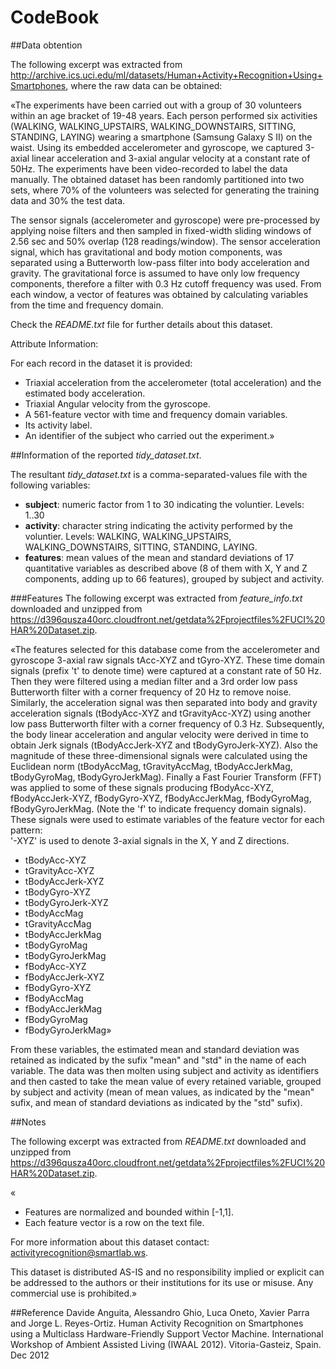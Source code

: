 CodeBook 
=================
##Data obtention

The following excerpt was extracted from http://archive.ics.uci.edu/ml/datasets/Human+Activity+Recognition+Using+Smartphones, where the raw data can be obtained:

«The experiments have been carried out with a group of 30 volunteers within an age bracket of 19-48 years. Each person performed six activities (WALKING, WALKING_UPSTAIRS, WALKING_DOWNSTAIRS, SITTING, STANDING, LAYING) wearing a smartphone (Samsung Galaxy S II) on the waist. Using its embedded accelerometer and gyroscope, we captured 3-axial linear acceleration and 3-axial angular velocity at a constant rate of 50Hz. The experiments have been video-recorded to label the data manually. The obtained dataset has been randomly partitioned into two sets, where 70% of the volunteers was selected for generating the training data and 30% the test data.

The sensor signals (accelerometer and gyroscope) were pre-processed by applying noise filters and then sampled in fixed-width sliding windows of 2.56 sec and 50% overlap (128 readings/window). The sensor acceleration signal, which has gravitational and body motion components, was separated using a Butterworth low-pass filter into body acceleration and gravity. The gravitational force is assumed to have only low frequency components, therefore a filter with 0.3 Hz cutoff frequency was used. From each window, a vector of features was obtained by calculating variables from the time and frequency domain. 

Check the *README.txt* file for further details about this dataset.

Attribute Information:

For each record in the dataset it is provided: 
* Triaxial acceleration from the accelerometer (total acceleration) and the estimated body acceleration. 
* Triaxial Angular velocity from the gyroscope. 
* A 561-feature vector with time and frequency domain variables. 
* Its activity label. 
* An identifier of the subject who carried out the experiment.»

##Information of the reported *tidy_dataset.txt*.

The resultant *tidy_dataset.txt* is a comma-separated-values file with the following variables:
- **subject**: numeric factor from 1 to 30 indicating the voluntier. Levels: 1..30
- **activity**: character string indicating the activity performed by the voluntier. Levels: WALKING, WALKING_UPSTAIRS, WALKING_DOWNSTAIRS, SITTING, STANDING, LAYING.
- **features**: mean values of the mean and standard deviations of 17 quantitative variables as described above (8 of them  with X, Y and Z components, adding up to 66 features), grouped by subject and activity.

###Features
The following excerpt was extracted from *feature_info.txt* downloaded and unzipped from https://d396qusza40orc.cloudfront.net/getdata%2Fprojectfiles%2FUCI%20HAR%20Dataset.zip.

«The features selected for this database come from the accelerometer and gyroscope 3-axial raw signals tAcc-XYZ and tGyro-XYZ. These time domain signals (prefix 't' to denote time) were captured at a constant rate of 50 Hz. Then they were filtered using a median filter and a 3rd order low pass Butterworth filter with a corner frequency of 20 Hz to remove noise. Similarly, the acceleration signal was then separated into body and gravity acceleration signals (tBodyAcc-XYZ and tGravityAcc-XYZ) using another low pass Butterworth filter with a corner frequency of 0.3 Hz. 
Subsequently, the body linear acceleration and angular velocity were derived in time to obtain Jerk signals (tBodyAccJerk-XYZ and tBodyGyroJerk-XYZ). Also the magnitude of these three-dimensional signals were calculated using the Euclidean norm (tBodyAccMag, tGravityAccMag, tBodyAccJerkMag, tBodyGyroMag, tBodyGyroJerkMag). 
Finally a Fast Fourier Transform (FFT) was applied to some of these signals producing fBodyAcc-XYZ, fBodyAccJerk-XYZ, fBodyGyro-XYZ, fBodyAccJerkMag, fBodyGyroMag, fBodyGyroJerkMag. (Note the 'f' to indicate frequency domain signals). 
These signals were used to estimate variables of the feature vector for each pattern:  
'-XYZ' is used to denote 3-axial signals in the X, Y and Z directions.
- tBodyAcc-XYZ
- tGravityAcc-XYZ
- tBodyAccJerk-XYZ
- tBodyGyro-XYZ
- tBodyGyroJerk-XYZ
- tBodyAccMag
- tGravityAccMag
- tBodyAccJerkMag
- tBodyGyroMag
- tBodyGyroJerkMag
- fBodyAcc-XYZ
- fBodyAccJerk-XYZ
- fBodyGyro-XYZ
- fBodyAccMag
- fBodyAccJerkMag
- fBodyGyroMag
- fBodyGyroJerkMag»

From these variables, the estimated mean and standard deviation was retained as indicated by the sufix "mean" and "std" in the name of each variable.
The data was then molten using subject and activity as identifiers and then casted to take the mean value of every retained variable, grouped by subject and activity (mean of mean values, as indicated by the "mean" sufix, and mean of standard deviations as indicated by the "std" sufix).

##Notes

The following excerpt was extracted from *README.txt* downloaded and unzipped from https://d396qusza40orc.cloudfront.net/getdata%2Fprojectfiles%2FUCI%20HAR%20Dataset.zip.

«
* Features are normalized and bounded within [-1,1].
* Each feature vector is a row on the text file.

For more information about this dataset contact: activityrecognition@smartlab.ws.

This dataset is distributed AS-IS and no responsibility implied or explicit can be addressed to the authors or their institutions for its use or misuse. Any commercial use is prohibited.»

##Reference
Davide Anguita, Alessandro Ghio, Luca Oneto, Xavier Parra and Jorge L. Reyes-Ortiz. Human Activity Recognition on Smartphones using a Multiclass Hardware-Friendly Support Vector Machine. International Workshop of Ambient Assisted Living (IWAAL 2012). Vitoria-Gasteiz, Spain. Dec 2012
